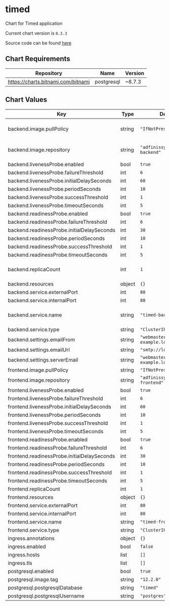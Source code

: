 timed
=====
Chart for Timed application

Current chart version is `0.3.3`

Source code can be found [here](https://github.com/adfinis-sygroup/timed-frontend)

## Chart Requirements

| Repository | Name | Version |
|------------|------|---------|
| https://charts.bitnami.com/bitnami | postgresql | ~8.7.3 |

## Chart Values

| Key | Type | Default | Description |
|-----|------|---------|-------------|
| backend.image.pullPolicy | string | `"IfNotPresent"` | Backend image pull policy |
| backend.image.repository | string | `"adfinissygroup/timed-backend"` | Backend image name |
| backend.livenessProbe.enabled | bool | `true` |  |
| backend.livenessProbe.failureThreshold | int | `6` |  |
| backend.livenessProbe.initialDelaySeconds | int | `60` |  |
| backend.livenessProbe.periodSeconds | int | `10` |  |
| backend.livenessProbe.successThreshold | int | `1` |  |
| backend.livenessProbe.timeoutSeconds | int | `5` |  |
| backend.readinessProbe.enabled | bool | `true` |  |
| backend.readinessProbe.failureThreshold | int | `6` |  |
| backend.readinessProbe.initialDelaySeconds | int | `30` |  |
| backend.readinessProbe.periodSeconds | int | `10` |  |
| backend.readinessProbe.successThreshold | int | `1` |  |
| backend.readinessProbe.timeoutSeconds | int | `5` |  |
| backend.replicaCount | int | `1` | Number of Backend replicas |
| backend.resources | object | `{}` |  |
| backend.service.externalPort | int | `80` |  |
| backend.service.internalPort | int | `80` |  |
| backend.service.name | string | `"timed-backend"` | Backend service name |
| backend.service.type | string | `"ClusterIP"` |  |
| backend.settings.emailFrom | string | `"webmaster@chart-example.local"` |  |
| backend.settings.emailUrl | string | `"smtp://localhost:25"` |  |
| backend.settings.serverEmail | string | `"webmaster@chart-example.local"` |  |
| frontend.image.pullPolicy | string | `"IfNotPresent"` |  |
| frontend.image.repository | string | `"adfinissygroup/timed-frontend"` |  |
| frontend.livenessProbe.enabled | bool | `true` |  |
| frontend.livenessProbe.failureThreshold | int | `6` |  |
| frontend.livenessProbe.initialDelaySeconds | int | `60` |  |
| frontend.livenessProbe.periodSeconds | int | `10` |  |
| frontend.livenessProbe.successThreshold | int | `1` |  |
| frontend.livenessProbe.timeoutSeconds | int | `5` |  |
| frontend.readinessProbe.enabled | bool | `true` |  |
| frontend.readinessProbe.failureThreshold | int | `6` |  |
| frontend.readinessProbe.initialDelaySeconds | int | `30` |  |
| frontend.readinessProbe.periodSeconds | int | `10` |  |
| frontend.readinessProbe.successThreshold | int | `1` |  |
| frontend.readinessProbe.timeoutSeconds | int | `5` |  |
| frontend.replicaCount | int | `1` |  |
| frontend.resources | object | `{}` |  |
| frontend.service.externalPort | int | `80` |  |
| frontend.service.internalPort | int | `80` |  |
| frontend.service.name | string | `"timed-frontend"` |  |
| frontend.service.type | string | `"ClusterIP"` |  |
| ingress.annotations | object | `{}` |  |
| ingress.enabled | bool | `false` |  |
| ingress.hosts | list | `[]` |  |
| ingress.tls | list | `[]` |  |
| postgresql.enabled | bool | `true` |  |
| postgresql.image.tag | string | `"12.2.0"` |  |
| postgresql.postgresqlDatabase | string | `"timed"` |  |
| postgresql.postgresqlUsername | string | `"postgres"` |  |

